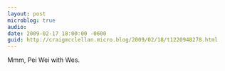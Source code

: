 ```yaml
---
layout: post
microblog: true
audio: 
date: 2009-02-17 18:00:00 -0600
guid: http://craigmcclellan.micro.blog/2009/02/18/t1220948278.html
---
```

Mmm, Pei Wei with Wes.

